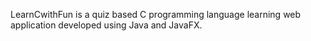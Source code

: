 LearnCwithFun is a quiz based C programming language learning web application developed using Java and JavaFX.
